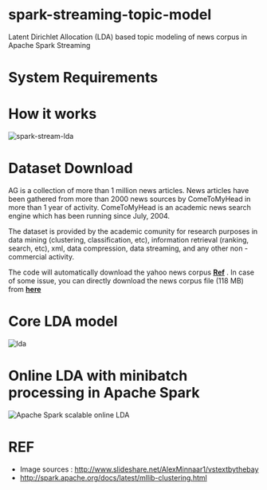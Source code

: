 # spark-streaming-topic-model
Latent Dirichlet Allocation (LDA) based topic modeling of news corpus in Apache Spark Streaming

# System Requirements

# How it works
![spark-stream-lda](https://cloud.githubusercontent.com/assets/9861437/19377220/fd0d83b4-9201-11e6-96b2-759b04dd0409.png)

# Dataset Download
AG is a collection of more than 1 million news articles. News articles have been gathered from more than 2000  news sources by ComeToMyHead in more than 1 year of activity. ComeToMyHead is an academic news search engine which has been running since July, 2004. 

The dataset is provided by the academic comunity for research purposes in data mining (clustering, classification, etc), information retrieval (ranking, search, etc), xml, data compression, data streaming, and any other non - commercial activity.

The code will automatically download the yahoo news corpus [**Ref**](https://www.di.unipi.it/~gulli/AG_corpus_of_news_articles.html) . In case of some issue, you can directly download the news corpus file (118 MB) from [**here**](https://www.di.unipi.it/~gulli/newsSpace.bz2)

# Core LDA model
![lda](https://cloud.githubusercontent.com/assets/9861437/19376470/b4ee8a48-91fb-11e6-87c6-30c36a4e485e.jpg)

# Online LDA with minibatch processing in Apache Spark
![Apache Spark scalable online LDA](https://cloud.githubusercontent.com/assets/9861437/19376476/bba1fd5c-91fb-11e6-8bfd-8b826b4298d8.png)

# REF
- Image sources : http://www.slideshare.net/AlexMinnaar1/vstextbythebay
- http://spark.apache.org/docs/latest/mllib-clustering.html

